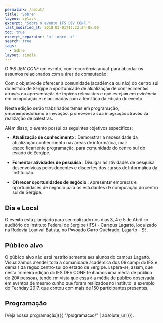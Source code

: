 ```yaml
---
permalink: /about/
title: "Sobre"
layout: splash
excerpt: "Sobre o evento IFS DEV CONF."
last_modified_at: 2018-03-01T11:22:24-05:00
toc: true
excerpt_separator: "<!--more-->"
search: true
tags:
  - Sobre
layout: single
---
```


O *IFS DEV CONF* um evento, com recorrência anual, para abordar os assuntos relacionados com a área de computação.
					
Com o objetivo de oferecer à comunidade (acadêmica ou não) do centro sul do estado de Sergipe a oportunidade de atualização de conhecimentos através da apresentação de tópicos relevantes e que estejam em evidência em computação e relacionadas com a temática da edição do evento.

<!--more-->
Nesta edição serão trabalhados temas em programação, empreendedorismo e inovação, promovendo sua integração através da realização de palestras.

Além disso, o evento possui os seguintes objetivos específicos:

- **Atualização de conhecimento**
:    Demonstrar a necessidade da atualização conhecimento nas áreas de informática, mais especificamente programação, para comunidade do centro sul do estado de Sergipe.

- **Fomentar atividades de pesquisa**
:    Divulgar as atividades de pesquisa desenvolvidas pelos docentes e discentes dos cursos de Informática da Instituição.

- **Oferecer oportunidades de negócio**
:    Apresentar empresas e oportunidades de negócio para os estudantes de computação do centro sul de Sergipe.


## Dia e Local 
O evento está planejado para ser realizado nos dias 3, 4 e 5 de Abril no auditório do Instituto Federal de Sergipe (IFS) - Campus Lagarto, localizado na Rodovia Lourival Batista, no Povoado Carro Quebrado, Lagarto - SE.

## Público alvo

O público alvo não está restrito somente aos alunos do campus Lagarto. Visualizamos atender toda a comunidade acadêmica dos 09 campi do IFS e demais da região centro-sul do estado de Sergipe. Espera-se, assim, que nesta primeira edição do IFS DEV CONF tenhamos uma média de público de 200 pessoas, tendo em vista que essa é a média de público observada em eventos de mesmo cunho que foram realizados no Instituto, a exemplo do Techday 2017, que contou com mais de 150 participantes presentes.

## Programação
[Veja nossa programação]({{ "/programacao/" | absolute_url }}).


